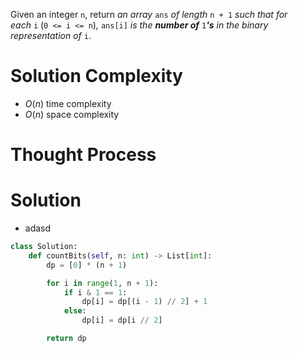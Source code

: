 Given an integer `n`, return _an array_ `ans` _of length_ `n + 1` _such that for each_ `i` (`0 <= i <= n`)_,_ `ans[i]` _is the **number of**_ `1`_**'s** in the binary representation of_ `i`.
# Solution Complexity
- $O(n)$ time complexity
- $O(n)$ space complexity
# Thought Process
# Solution
- adasd
```Python
class Solution:
	def countBits(self, n: int) -> List[int]:
		dp = [0] * (n + 1)

		for i in range(1, n + 1):
			if i & 1 == 1:
				dp[i] = dp[(i - 1) // 2] + 1
			else:
				dp[i] = dp[i // 2]

		return dp
```